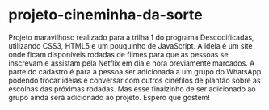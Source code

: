 # projeto-cineminha-da-sorte

Projeto maravilhoso realizado para a trilha 1 do programa Descodificadas, utilizando CSS3, HTML5 e um pouquinho de JavaScript. 
A ideia é um site onde ficam disponíveis rodadas de filmes para que as pessoas se inscrevam e assistam pela Netflix em dia e hora previamente marcados. 
A parte do cadastro é para a pessoa ser adicionada a um grupo do WhatsApp podendo trocar ideias e conversar com outros cinéfilos de plantão sobre as escolhas das próximas rodadas. 
Mas esse finalzinho de ser adicionado ao grupo ainda será adicionado ao projeto. 
Espero que gostem!
